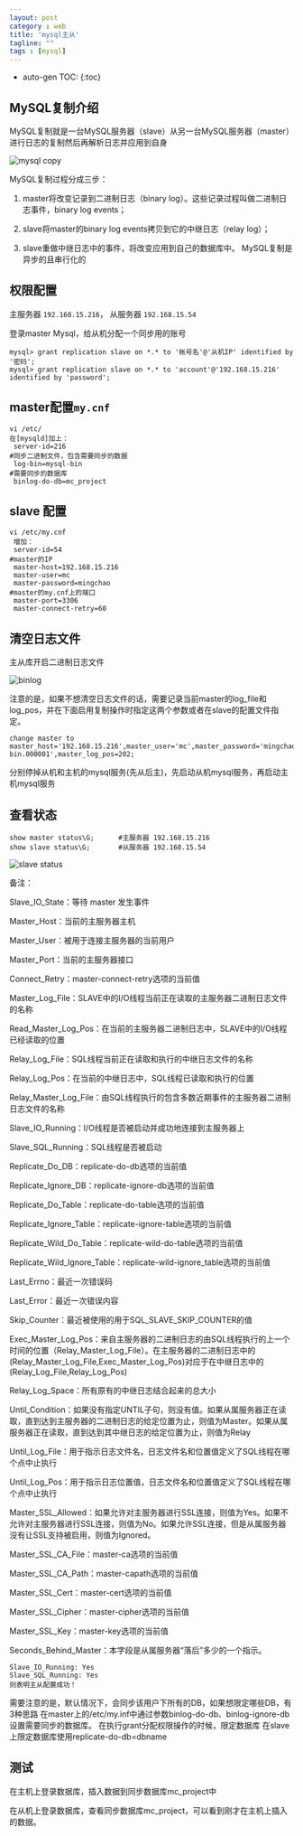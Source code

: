 ```yaml
---
layout: post
category : web
title: 'mysql主从'
tagline: ""
tags : [mysql]
---
```


* auto-gen TOC:
{:toc}

## MySQL复制介绍

MySQL复制就是一台MySQL服务器（slave）从另一台MySQL服务器（master）进行日志的复制然后再解析日志并应用到自身

![mysql copy](/images/201606/mysql_copy.png)

MySQL复制过程分成三步：

1. master将改变记录到二进制日志（binary log）。这些记录过程叫做二进制日志事件，binary log events；

2. slave将master的binary log events拷贝到它的中继日志（relay log）；

3. slave重做中继日志中的事件，将改变应用到自己的数据库中。 MySQL复制是异步的且串行化的

<!--break-->

## 权限配置

主服务器 `192.168.15.216`， 从服务器 `192.168.15.54`

登录master Mysql，给从机分配一个同步用的账号

```
mysql> grant replication slave on *.* to '帐号名'@'从机IP' identified by '密码';
mysql> grant replication slave on *.* to 'account'@'192.168.15.216' identified by 'password';
```

## master配置`my.cnf`

```
vi /etc/
在[mysqld]加上：
 server-id=216
#同步二进制文件，包含需要同步的数据 
 log-bin=mysql-bin  
#需要同步的数据库  
 binlog-do-db=mc_project
```

## slave 配置

```
vi /etc/my.cnf
 增加：
 server-id=54
#master的IP 
 master-host=192.168.15.216
 master-user=mc
 master-password=mingchao
#master的my.cnf上的端口 
 master-port=3306
 master-connect-retry=60
``` 

## 清空日志文件

主从库开启二进制日志文件

![binlog](/images/201606/binlog.png)

注意的是，如果不想清空日志文件的话，需要记录当前master的log_file和log_pos，并在下面启用复制操作时指定这两个参数或者在slave的配置文件指定。

```
change master to
master_host='192.168.15.216',master_user='mc',master_password='mingchao',master_port=3306,master_log_file='mysql-bin.000001',master_log_pos=202;
```

分别停掉从机和主机的mysql服务(先从后主)，先启动从机mysql服务，再启动主机mysql服务

## 查看状态

```
show master status\G;      #主服务器 192.168.15.216
show slave status\G;       #从服务器 192.168.15.54
```

![slave status](/images/201606/slave_status.png)

备注：

Slave_IO_State：等待 master 发生事件

Master_Host：当前的主服务器主机 

Master_User：被用于连接主服务器的当前用户

Master_Port：当前的主服务器接口 

Connect_Retry：master-connect-retry选项的当前值 

Master_Log_File：SLAVE中的I/O线程当前正在读取的主服务器二进制日志文件的名称 

Read_Master_Log_Pos：在当前的主服务器二进制日志中，SLAVE中的I/O线程已经读取的位置

Relay_Log_File：SQL线程当前正在读取和执行的中继日志文件的名称 

Relay_Log_Pos：在当前的中继日志中，SQL线程已读取和执行的位置 

Relay_Master_Log_File：由SQL线程执行的包含多数近期事件的主服务器二进制日志文件的名称

Slave_IO_Running：I/O线程是否被启动并成功地连接到主服务器上 

Slave_SQL_Running：SQL线程是否被启动

Replicate_Do_DB：replicate-do-db选项的当前值 

Replicate_Ignore_DB：replicate-ignore-db选项的当前值 

Replicate_Do_Table：replicate-do-table选项的当前值

Replicate_Ignore_Table：replicate-ignore-table选项的当前值

Replicate_Wild_Do_Table：replicate-wild-do-table选项的当前值 

Replicate_Wild_Ignore_Table：replicate-wild-ignore_table选项的当前值

Last_Errno：最近一次错误码 

Last_Error：最近一次错误内容 

Skip_Counter：最近被使用的用于SQL_SLAVE_SKIP_COUNTER的值 

Exec_Master_Log_Pos：来自主服务器的二进制日志的由SQL线程执行的上一个时间的位置（Relay_Master_Log_File）。在主服务器的二进制日志中的(Relay_Master_Log_File,Exec_Master_Log_Pos)对应于在中继日志中的(Relay_Log_File,Relay_Log_Pos) 

Relay_Log_Space：所有原有的中继日志结合起来的总大小 

Until_Condition：如果没有指定UNTIL子句，则没有值。如果从属服务器正在读取，直到达到主服务器的二进制日志的给定位置为止，则值为Master。如果从属服务器正在读取，直到达到其中继日志的给定位置为止，则值为Relay 

Until_Log_File：用于指示日志文件名，日志文件名和位置值定义了SQL线程在哪个点中止执行

Until_Log_Pos：用于指示日志位置值，日志文件名和位置值定义了SQL线程在哪个点中止执行

Master_SSL_Allowed：如果允许对主服务器进行SSL连接，则值为Yes。如果不允许对主服务器进行SSL连接，则值为No。如果允许SSL连接，但是从属服务器没有让SSL支持被启用，则值为Ignored。

Master_SSL_CA_File：master-ca选项的当前值 

Master_SSL_CA_Path：master-capath选项的当前值

Master_SSL_Cert：master-cert选项的当前值

Master_SSL_Cipher：master-cipher选项的当前值

Master_SSL_Key：master-key选项的当前值

Seconds_Behind_Master：本字段是从属服务器“落后”多少的一个指示。

```
Slave_IO_Running: Yes
Slave_SQL_Running: Yes
则表明主从配置成功！
```

需要注意的是，默认情况下，会同步该用户下所有的DB，如果想限定哪些DB，有3种思路
在master上的/etc/my.inf中通过参数binlog-do-db、binlog-ignore-db设置需要同步的数据库。
在执行grant分配权限操作的时候，限定数据库
在slave上限定数据库使用replicate-do-db=dbname

## 测试

在主机上登录数据库，插入数据到同步数据库mc_project中

在从机上登录数据库，查看同步数据库mc_project，可以看到刚才在主机上插入的数据。